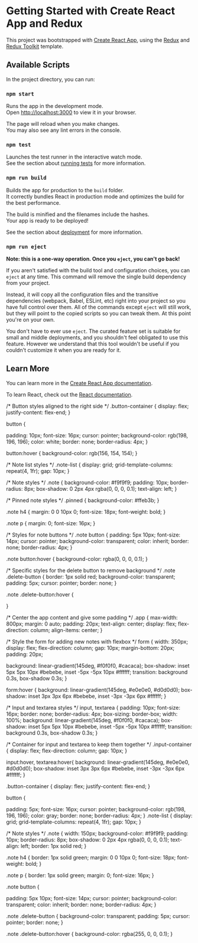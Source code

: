 # Getting Started with Create React App and Redux

This project was bootstrapped with [Create React App](https://github.com/facebook/create-react-app), using the [Redux](https://redux.js.org/) and [Redux Toolkit](https://redux-toolkit.js.org/) template.

## Available Scripts

In the project directory, you can run:

### `npm start`

Runs the app in the development mode.\
Open [http://localhost:3000](http://localhost:3000) to view it in your browser.

The page will reload when you make changes.\
You may also see any lint errors in the console.

### `npm test`

Launches the test runner in the interactive watch mode.\
See the section about [running tests](https://facebook.github.io/create-react-app/docs/running-tests) for more information.

### `npm run build`

Builds the app for production to the `build` folder.\
It correctly bundles React in production mode and optimizes the build for the best performance.

The build is minified and the filenames include the hashes.\
Your app is ready to be deployed!

See the section about [deployment](https://facebook.github.io/create-react-app/docs/deployment) for more information.

### `npm run eject`

**Note: this is a one-way operation. Once you `eject`, you can't go back!**

If you aren't satisfied with the build tool and configuration choices, you can `eject` at any time. This command will remove the single build dependency from your project.

Instead, it will copy all the configuration files and the transitive dependencies (webpack, Babel, ESLint, etc) right into your project so you have full control over them. All of the commands except `eject` will still work, but they will point to the copied scripts so you can tweak them. At this point you're on your own.

You don't have to ever use `eject`. The curated feature set is suitable for small and middle deployments, and you shouldn't feel obligated to use this feature. However we understand that this tool wouldn't be useful if you couldn't customize it when you are ready for it.

## Learn More

You can learn more in the [Create React App documentation](https://facebook.github.io/create-react-app/docs/getting-started).

To learn React, check out the [React documentation](https://reactjs.org/).




/* Button styles aligned to the right side */
.button-container {
  display: flex;
  justify-content: flex-end;
}

button {
 
  padding: 10px;
  font-size: 16px;
  cursor: pointer;
  background-color: rgb(198, 196, 196);
  color: white;
  border: none;
  border-radius: 4px;
}

button:hover {
  background-color: rgb(156, 154, 154);
}

/* Note list styles */
.note-list {
  display: grid;
  grid-template-columns: repeat(4, 1fr);
  gap: 10px;
}

/* Note styles */
.note {
  background-color: #f9f9f9;
  padding: 10px;
  border-radius: 8px;
  box-shadow: 0 2px 4px rgba(0, 0, 0, 0.1);
  text-align: left;
}

/* Pinned note styles */
.pinned {
  background-color: #ffeb3b;
}

.note h4 {
  margin: 0 0 10px 0;
  font-size: 18px;
  font-weight: bold;
}

.note p {
  margin: 0;
  font-size: 16px;
}

/* Styles for note buttons */
.note button {
  padding: 5px 10px;
  font-size: 14px;
  cursor: pointer;
  background-color: transparent;
  color: inherit;
  border: none;
  border-radius: 4px;
}

.note button:hover {
  background-color: rgba(0, 0, 0, 0.1);
}

/* Specific styles for the delete button to remove background */
.note .delete-button {
  border: 1px solid red;
  background-color: transparent;
  padding: 5px;
  cursor: pointer;
  border: none;
}

.note .delete-button:hover {
 
}












































/* Center the app content and give some padding */
.app {
  max-width: 800px;
  margin: 0 auto;
  padding: 20px;
  text-align: center;
  display: flex;
  flex-direction: column;
  align-items: center;
}

/* Style the form for adding new notes with flexbox */
form {
  width: 350px;
  display: flex;
  flex-direction: column;
  gap: 10px;
  margin-bottom: 20px;
  padding: 20px;
 
  background: linear-gradient(145deg, #f0f0f0, #cacaca);
  box-shadow: inset 5px 5px 10px #bebebe, inset -5px -5px 10px #ffffff;
  transition: background 0.3s, box-shadow 0.3s;
}

form:hover {
  background: linear-gradient(145deg, #e0e0e0, #d0d0d0);
  box-shadow: inset 3px 3px 6px #bebebe, inset -3px -3px 6px #ffffff;
}

/* Input and textarea styles */
input, textarea {
  padding: 10px;
  font-size: 16px;
  border: none;
  border-radius: 4px;
  box-sizing: border-box;
  width: 100%;
  background: linear-gradient(145deg, #f0f0f0, #cacaca);
  box-shadow: inset 5px 5px 10px #bebebe, inset -5px -5px 10px #ffffff;
  transition: background 0.3s, box-shadow 0.3s;
}

/* Container for input and textarea to keep them together */
.input-container {
  display: flex;
  flex-direction: column;
  gap: 10px;
}

input:hover, textarea:hover{
  background: linear-gradient(145deg, #e0e0e0, #d0d0d0);
  box-shadow: inset 3px 3px 6px #bebebe, inset -3px -3px 6px #ffffff;
}

.button-container {
  display: flex;
  justify-content: flex-end;
}

button {
 
  padding: 5px;
  font-size: 16px;
  cursor: pointer;
  background-color: rgb(198, 196, 196);
  color: gray;
  border: none;
  border-radius: 4px;
}
.note-list {
  display: grid;
  grid-template-columns: repeat(4, 1fr);
  gap: 10px;
}

/* Note styles */
.note {
  width: 150px;
  background-color: #f9f9f9;
  padding: 10px;
  border-radius: 8px;
  box-shadow: 0 2px 4px rgba(0, 0, 0, 0.1);
  text-align: left;
  border: 1px solid red;
}

.note h4 {
  border: 1px solid green;
  margin: 0 0 10px 0;
  font-size: 18px;
  font-weight: bold;
}

.note p {
  border: 1px solid green;
  margin: 0;
  font-size: 16px;
}

.note button {
  
  padding: 5px 10px;
  font-size: 14px;
  cursor: pointer;
  background-color: transparent;
  color: inherit;
  border: none;
  border-radius: 4px;
}


.note .delete-button {
  background-color: transparent;
  padding: 5px;
  cursor: pointer;
  border: none;
}

.note .delete-button:hover {
  background-color: rgba(255, 0, 0, 0.1);
}
